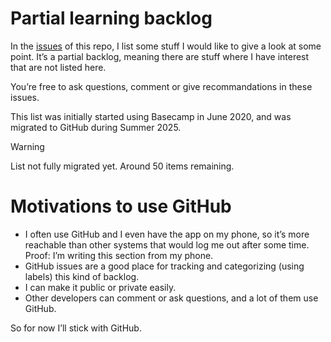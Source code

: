 # Partial learning backlog

In the [issues](https://github.com/meduzen/learning-backlog/issues) of this repo, I list some stuff I would like to give a look at some point. It’s a partial backlog, meaning there are stuff where I have interest that are not listed here.

You’re free to ask questions, comment or give recommandations in these issues.

This list was initially started using Basecamp in June 2020, and was migrated to GitHub during Summer 2025.

> [!WARNING]
> List not fully migrated yet. Around 50 items remaining.

# Motivations to use GitHub

- I often use GitHub and I even have the app on my phone, so it’s more reachable than other systems that would log me out after some time. Proof: I’m writing this section from my phone.
- GitHub issues are a good place for tracking and categorizing (using labels) this kind of backlog.
- I can make it public or private easily.
- Other developers can comment or ask questions, and a lot of them use GitHub.

So for now I’ll stick with GitHub.